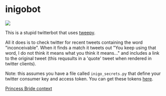 # inigobot

![](https://pbs.twimg.com/profile_images/908067243761815558/VWKYASoM_400x400.jpg)

This is a stupid twitterbot that uses [tweepy](https://github.com/tweepy/tweepy). 

All it does is to check twitter for recent tweets containing the word "inconceivable". When it finds a match it tweets out "You keep using that word, I do not think it means what you think it means..." and includes a link to the original tweet (this requsults in a 'quote' tweet when rendered in twitter clients).

Note: this assumes you have a file called `inigo_secrets.py` that define your twitter consumer key and access token. You can get these tokens [here](https://apps.twitter.com/app/new).

[Princess Bride context](youtu.be/G2y8Sx4B2Sk)
